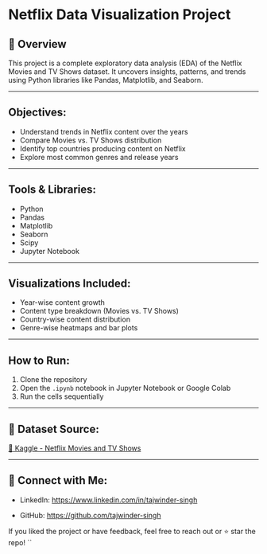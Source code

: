 # Netflix Data Visualization Project

## 📌 Overview  
This project is a complete exploratory data analysis (EDA) of the Netflix Movies and TV Shows dataset. It uncovers insights, patterns, and trends using Python libraries like Pandas, Matplotlib, and Seaborn.

---

## Objectives:
- Understand trends in Netflix content over the years  
- Compare Movies vs. TV Shows distribution  
- Identify top countries producing content on Netflix  
- Explore most common genres and release years  

---

## Tools & Libraries:
- Python  
- Pandas  
- Matplotlib  
- Seaborn
- Scipy
- Jupyter Notebook  

---

## Visualizations Included:
- Year-wise content growth  
- Content type breakdown (Movies vs. TV Shows)  
- Country-wise content distribution  
- Genre-wise heatmaps and bar plots  

---

## How to Run:
1. Clone the repository  
2. Open the `.ipynb` notebook in Jupyter Notebook or Google Colab  
3. Run the cells sequentially  

---

## 📁 Dataset Source:
[🔗 Kaggle - Netflix Movies and TV Shows](https://www.kaggle.com/datasets/shivamb/netflix-shows)

---

## 🤝 Connect with Me:
- LinkedIn: https://www.linkedin.com/in/tajwinder-singh
 
- GitHub: https://github.com/tajwinder-singh

If you liked the project or have feedback, feel free to reach out or ⭐ star the repo!
``
